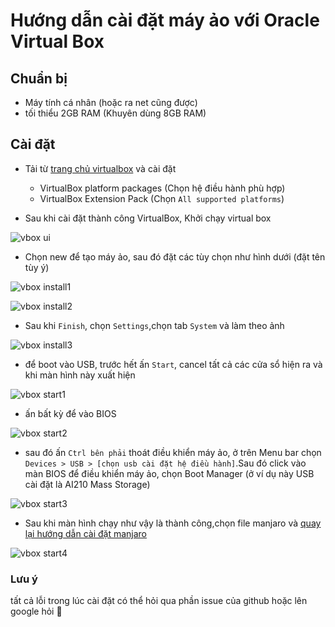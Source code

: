 # Hướng dẫn cài đặt máy ảo với Oracle Virtual Box


## Chuẩn bị 

- Máy tính cá nhân (hoặc ra net cũng được)
- tối thiểu 2GB RAM (Khuyên dùng 8GB RAM)

## Cài đặt

- Tải từ [trang chủ virtualbox](https://www.virtualbox.org/wiki/Downloads) và cài đặt
  - VirtualBox platform packages (Chọn hệ điều hành phù hợp)
  - VirtualBox Extension Pack (Chọn `All supported platforms`)

- Sau khi cài đặt thành công VirtualBox, Khởi chạy virtual box 

![vbox ui](../image/vbox_ui.png) 

- Chọn new để tạo máy ảo, sau đó đặt các tùy chọn như hình dưới (đặt tên tùy ý)

![vbox install1](../image/vbox_install1.png)

![vbox install2](../image/vbox_install2.png)

- Sau khi `Finish`, chọn `Settings`,chọn tab `System` và làm theo ảnh

![vbox install3](../image/vbox_install3.png)

- để boot vào USB, trước hết ấn `Start`, cancel tất cả các cửa sổ hiện ra và khi màn hình này xuất hiện

![vbox start1](../image/vbox_start_bios1.png) 
- ấn bất kỳ để vào BIOS

![vbox start2](../image/vbox_start_bios2.png) 
- sau đó ấn `Ctrl bên phải` thoát điều khiển máy ảo, ở trên Menu bar chọn `Devices > USB > [chọn usb cài đặt hệ điều hành]`.Sau đó click vào màn BIOS để điều khiển máy ảo, chọn Boot Manager (ở ví dụ này USB cài đặt là AI210 Mass Storage)

![vbox start3](../image/vbox_start_bios3.png) 

- Sau khi màn hình chạy như vậy là thành công,chọn file manjaro và [quay lại hướng dẫn cài đặt manjaro](../README.md) 

![vbox start4](../image/vbox_start_bios4.png) 


### Lưu ý 
tất cả lỗi trong lúc cài đặt có thể hỏi qua phần issue của github hoặc lên google hỏi 🐧

